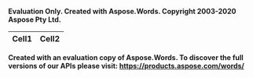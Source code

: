 ﻿

**Evaluation Only. Created with Aspose.Words. Copyright 2003-2020 Aspose Pty Ltd.**

|Cell1|Cell2|
| :-: | :-: |

**Created with an evaluation copy of Aspose.Words. To discover the full versions of our APIs please visit: https://products.aspose.com/words/**
